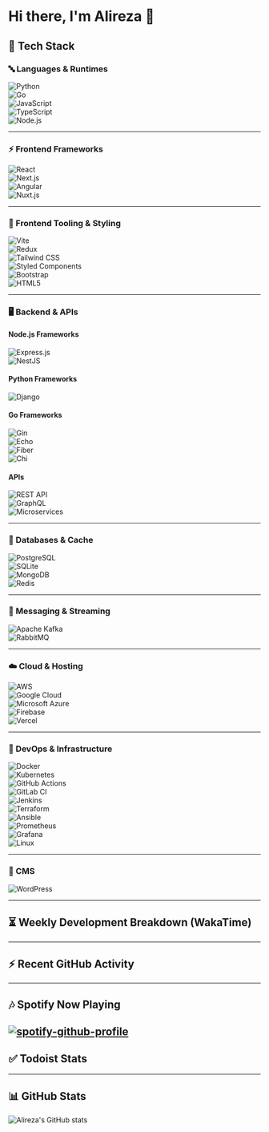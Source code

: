 # Hi there, I'm Alireza 👋

## 🚀 Tech Stack

### 🔤 Languages & Runtimes
![Python](https://img.shields.io/badge/Python-3776AB?style=for-the-badge&logo=python&logoColor=white)  
![Go](https://img.shields.io/badge/Go-00ADD8?style=for-the-badge&logo=go&logoColor=white)  
![JavaScript](https://img.shields.io/badge/JavaScript-F7DF1E?style=for-the-badge&logo=javascript&logoColor=black)  
![TypeScript](https://img.shields.io/badge/TypeScript-3178C6?style=for-the-badge&logo=typescript&logoColor=white)  
![Node.js](https://img.shields.io/badge/Node.js-339933?style=for-the-badge&logo=node.js&logoColor=white)  

---

### ⚡ Frontend Frameworks
![React](https://img.shields.io/badge/React-61DAFB?style=for-the-badge&logo=react&logoColor=black)  
![Next.js](https://img.shields.io/badge/Next.js-000000?style=for-the-badge&logo=nextdotjs&logoColor=white)  
![Angular](https://img.shields.io/badge/Angular-DD0031?style=for-the-badge&logo=angular&logoColor=white)  
![Nuxt.js](https://img.shields.io/badge/Nuxt.js-00DC82?style=for-the-badge&logo=nuxt.js&logoColor=black)  

---

### 🎨 Frontend Tooling & Styling
![Vite](https://img.shields.io/badge/Vite-646CFF?style=for-the-badge&logo=vite&logoColor=white)  
![Redux](https://img.shields.io/badge/Redux-764ABC?style=for-the-badge&logo=redux&logoColor=white)  
![Tailwind CSS](https://img.shields.io/badge/Tailwind_CSS-06B6D4?style=for-the-badge&logo=tailwindcss&logoColor=white)  
![Styled Components](https://img.shields.io/badge/Styled_Components-DB7093?style=for-the-badge&logo=styledcomponents&logoColor=white)  
![Bootstrap](https://img.shields.io/badge/Bootstrap-7952B3?style=for-the-badge&logo=bootstrap&logoColor=white)  
![HTML5](https://img.shields.io/badge/HTML5-E34F26?style=for-the-badge&logo=html5&logoColor=white)  

---

### 🖥️ Backend & APIs

#### Node.js Frameworks
![Express.js](https://img.shields.io/badge/Express.js-000000?style=for-the-badge&logo=express&logoColor=white)  
![NestJS](https://img.shields.io/badge/NestJS-E0234E?style=for-the-badge&logo=nestjs&logoColor=white)  

#### Python Frameworks
![Django](https://img.shields.io/badge/Django-092E20?style=for-the-badge&logo=django&logoColor=white)  

#### Go Frameworks
![Gin](https://img.shields.io/badge/Gin-00ADD8?style=for-the-badge&logo=go&logoColor=white)  
![Echo](https://img.shields.io/badge/Echo-444444?style=for-the-badge&logo=go&logoColor=white)  
![Fiber](https://img.shields.io/badge/Fiber-2C8EBB?style=for-the-badge&logo=fiber&logoColor=white)  
![Chi](https://img.shields.io/badge/Chi-2C5BB4?style=for-the-badge&logo=go&logoColor=white)  

#### APIs
![REST API](https://img.shields.io/badge/REST_API-005571?style=for-the-badge&logo=fastapi&logoColor=white)  
![GraphQL](https://img.shields.io/badge/GraphQL-E10098?style=for-the-badge&logo=graphql&logoColor=white)  
![Microservices](https://img.shields.io/badge/Microservices-2E3440?style=for-the-badge&logo=apachekafka&logoColor=white)  

---

### 💾 Databases & Cache
![PostgreSQL](https://img.shields.io/badge/PostgreSQL-4169E1?style=for-the-badge&logo=postgresql&logoColor=white)  
![SQLite](https://img.shields.io/badge/SQLite-003B57?style=for-the-badge&logo=sqlite&logoColor=white)  
![MongoDB](https://img.shields.io/badge/MongoDB-47A248?style=for-the-badge&logo=mongodb&logoColor=white)  
![Redis](https://img.shields.io/badge/Redis-DC382D?style=for-the-badge&logo=redis&logoColor=white)  

---

### 📩 Messaging & Streaming
![Apache Kafka](https://img.shields.io/badge/Apache%20Kafka-231F20?style=for-the-badge&logo=apache-kafka&logoColor=white)  
![RabbitMQ](https://img.shields.io/badge/RabbitMQ-FF6600?style=for-the-badge&logo=rabbitmq&logoColor=white)  

---

### ☁️ Cloud & Hosting
![AWS](https://img.shields.io/badge/AWS-232F3E?style=for-the-badge&logo=amazon-aws&logoColor=white)  
![Google Cloud](https://img.shields.io/badge/Google_Cloud-4285F4?style=for-the-badge&logo=google-cloud&logoColor=white)  
![Microsoft Azure](https://img.shields.io/badge/Microsoft_Azure-0078D4?style=for-the-badge&logo=microsoft-azure&logoColor=white)  
![Firebase](https://img.shields.io/badge/Firebase-ffca28?style=for-the-badge&logo=firebase&logoColor=black)  
![Vercel](https://img.shields.io/badge/Vercel-000000?style=for-the-badge&logo=vercel&logoColor=white)  

---

### 🔧 DevOps & Infrastructure
![Docker](https://img.shields.io/badge/Docker-2496ED?style=for-the-badge&logo=docker&logoColor=white)  
![Kubernetes](https://img.shields.io/badge/Kubernetes-326CE5?style=for-the-badge&logo=kubernetes&logoColor=white)  
![GitHub Actions](https://img.shields.io/badge/GitHub_Actions-2088FF?style=for-the-badge&logo=github-actions&logoColor=white)  
![GitLab CI](https://img.shields.io/badge/GitLab_CI-FC6D26?style=for-the-badge&logo=gitlab&logoColor=white)  
![Jenkins](https://img.shields.io/badge/Jenkins-D24939?style=for-the-badge&logo=jenkins&logoColor=white)  
![Terraform](https://img.shields.io/badge/Terraform-7B42BC?style=for-the-badge&logo=terraform&logoColor=white)  
![Ansible](https://img.shields.io/badge/Ansible-EE0000?style=for-the-badge&logo=ansible&logoColor=white)  
![Prometheus](https://img.shields.io/badge/Prometheus-E6522C?style=for-the-badge&logo=prometheus&logoColor=white)  
![Grafana](https://img.shields.io/badge/Grafana-F46800?style=for-the-badge&logo=grafana&logoColor=white)  
![Linux](https://img.shields.io/badge/Linux_Ubuntu-E95420?style=for-the-badge&logo=ubuntu&logoColor=white)  

---

### 📰 CMS
![WordPress](https://img.shields.io/badge/WordPress-21759B?style=for-the-badge&logo=wordpress&logoColor=white)  


---

## ⏳ Weekly Development Breakdown (WakaTime)
<!--START_SECTION:waka-->
<!--END_SECTION:waka-->

---

## ⚡ Recent GitHub Activity
<!--START_SECTION:activity-->
<!--END_SECTION:activity-->

---

## 🎶 Spotify Now Playing
[![spotify-github-profile](https://spotify-github-profile-one-jet.vercel.app/api/view?uid=31smmp3iinzo7fav4vohfh5qudwu&cover_image=true&theme=novatorem&show_offline=true&background_color=121212&interchange=true&bar_color=53b14f&bar_color_cover=true)](https://spotify-github-profile-one-jet.vercel.app/api/view?uid=31smmp3iinzo7fav4vohfh5qudwu&redirect=true)
---

## ✅ Todoist Stats
<!-- TODO-IST:START -->
<!-- TODO-IST:END -->

---

## 📊 GitHub Stats
![Alireza's GitHub stats](https://github-readme-stats.vercel.app/api?username=hajiabdolalireza&show_icons=true&theme=radical)
